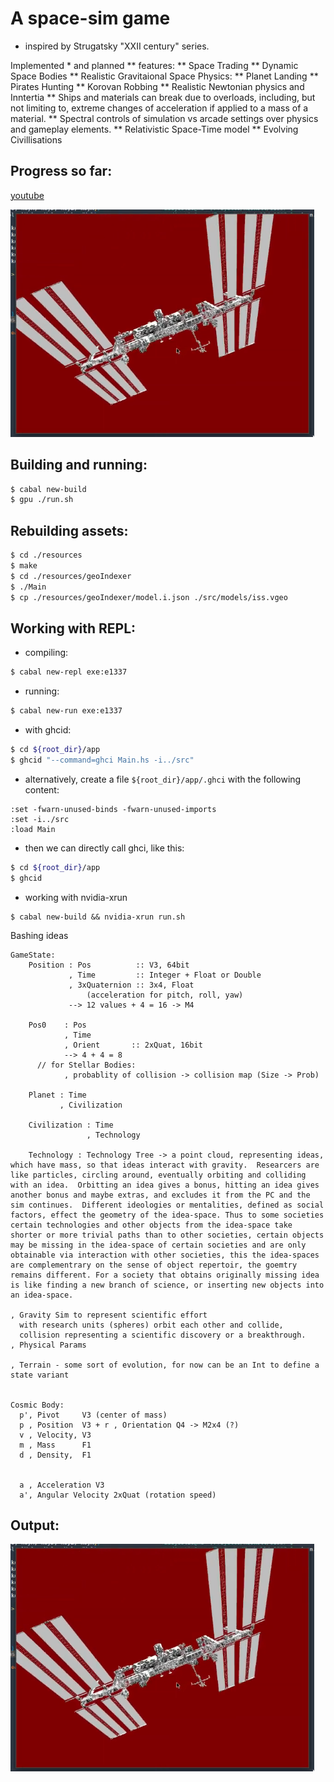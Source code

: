 # A space-sim game
* inspired by Strugatsky "XXII century" series.

Implemented * and planned ** features:
** Space Trading
** Dynamic Space Bodies
** Realistic Gravitaional Space Physics:
** Planet Landing
** Pirates Hunting
** Korovan Robbing
** Realistic Newtonian physics and Inntertia
** Ships and materials can break due to overloads, including, but not limiting to, extreme changes of acceleration if applied to a mass of a material.
** Spectral controls of simulation vs arcade settings over physics and gameplay elements.
** Relativistic Space-Time model
** Evolving Civillisations

## Progress so far:
[youtube](https://www.youtube.com/watch?v=oiajlYck-50)

![](https://github.com/madjestic/e1337/blob/master/output.png)

## Building and running:
```bash
$ cabal new-build
$ gpu ./run.sh
```

## Rebuilding assets:
```bash
$ cd ./resources
$ make
$ cd ./resources/geoIndexer
$ ./Main
$ cp ./resources/geoIndexer/model.i.json ./src/models/iss.vgeo
```

## Working with REPL:
- compiling:
```bash
$ cabal new-repl exe:e1337
```

- running:
```bash
$ cabal new-run exe:e1337
```
- with ghcid:
```bash
$ cd ${root_dir}/app
$ ghcid "--command=ghci Main.hs -i../src"
```
- alternatively, create a file `${root_dir}/app/.ghci` with the following content:
```
:set -fwarn-unused-binds -fwarn-unused-imports
:set -i../src
:load Main
```
- then we can directly call ghci, like this:
```bash
$ cd ${root_dir}/app
$ ghcid
```

- working with nvidia-xrun
```
$ cabal new-build && nvidia-xrun run.sh
```


Bashing ideas
```
GameState:
    Position : Pos          :: V3, 64bit
             , Time         :: Integer + Float or Double
             , 3xQuaternion :: 3x4, Float
                 (acceleration for pitch, roll, yaw)
             --> 12 values + 4 = 16 -> M4

    Pos0    : Pos
            , Time
            , Orient       :: 2xQuat, 16bit
            --> 4 + 4 = 8
      // for Stellar Bodies:
            , probablity of collision -> collision map (Size -> Prob)

    Planet : Time
           , Civilization

    Civilization : Time
                 , Technology

    Technology : Technology Tree -> a point cloud, representing ideas, which have mass, so that ideas interact with gravity.  Researcers are like particles, circling around, eventually orbiting and colliding with an idea.  Orbitting an idea gives a bonus, hitting an idea gives another bonus and maybe extras, and excludes it from the PC and the sim continues.  Different ideologies or mentalities, defined as social factors, effect the geometry of the idea-space. Thus to some societies certain technologies and other objects from the idea-space take shorter or more trivial paths than to other societies, certain objects may be missing in the idea-space of certain societies and are only obtainable via interaction with other societies, this the idea-spaces are complementrary on the sense of object repertoir, the goemtry remains different. For a society that obtains originally missing idea is like finding a new branch of science, or inserting new objects into an idea-space.

, Gravity Sim to represent scientific effort
  with research units (spheres) orbit each other and collide,
  collision representing a scientific discovery or a breakthrough.
, Physical Params

, Terrain - some sort of evolution, for now can be an Int to define a state variant


Cosmic Body:
  p', Pivot     V3 (center of mass)
  p , Position  V3 + r , Orientation Q4 -> M2x4 (?)
  v , Velocity, V3
  m , Mass      F1
  d , Density,  F1


  a , Acceleration V3
  a', Angular Velocity 2xQuat (rotation speed)
```

## Output:
![](https://github.com/madjestic/e1337/blob/master/output.png)

